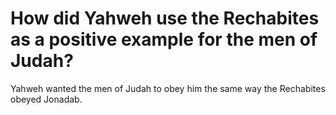 # How did Yahweh use the Rechabites as a positive example for the men of Judah?

Yahweh wanted the men of Judah to obey him the same way the Rechabites obeyed Jonadab.
